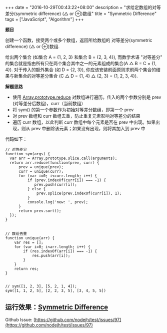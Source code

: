 +++
date = "2016-10-29T00:43:22+08:00"
description = "求给定数组的对等差分(symmetric difference) (△ or ⊕)数组"
title = "Symmetric Difference"
tags = ["JavaScript", "Algorithm"]
+++


**题目**

创建一个函数，接受两个或多个数组，返回所给数组的 对等差分(symmetric difference) (△ or ⊕)数组.

给出两个集合 (如集合 A = {1, 2, 3} 和集合 B = {2, 3, 4}), 而数学术语 "对等差分" 的集合就是指由所有只在两个集合其中之一的元素组成的集合(A △ B = C = {1, 4}). 对于传入的额外集合 (如 D = {2, 3}), 你应该安装前面原则求前两个集合的结果与新集合的对等差分集合 (C △ D = {1, 4} △ {2, 3} = {1, 2, 3, 4}).


**解题思路**

+ 使用 [Array.prototype.reduce](https://developer.mozilla.org/zh-CN/docs/Web/JavaScript/Reference/Global_Objects/Array/Reduce) 对数组进行遍历。传入的两个参数分别是 prev (对等差分后数组)，curr（当前数组）
+ 将 sym() 的第一个参数作为初始对等差分数组，即第一个 prev
+ 对 prev 数组和 curr 数组去重，防止重复元素影响对等差分的结果
+ 遍历 curr 数组，以此判断 curr 数组中每个元素是否在 prev 中出现。如果出现，则从 prev 中删除该元素；如果没有出现，则将其加入到 prev 中


代码如下：

```
// 对等差分
function sym(args) {
  var arr = Array.prototype.slice.call(arguments);
  return arr.reduce(function(prev, curr) {
      prev = unique(prev);
      curr = unique(curr);
      for (var i=0; i<curr.length; i++) {
          if (prev.indexOf(curr[i]) === -1) {
             prev.push(curr[i]);
          } else {
              prev.splice(prev.indexOf(curr[i]), 1);
          }
          console.log('new: ', prev);
      }
      return prev.sort();
  });
}


// 数组去重
function unique(arr) {
    var res = [];
    for (var i=0; i<arr.length; i++) {
        if (res.indexOf(arr[i]) === -1) {
            res.push(arr[i]);
        }
    }
    return res;
}


// sym([1, 2, 3], [5, 2, 1, 4]);
sym([1, 1, 2, 5], [2, 2, 3, 5], [3, 4, 5, 5])

```

运行效果：[Symmetric Difference](https://www.freecodecamp.cn/challenges/symmetric-difference)
---
Github Issue: [https://github.com/nodejh/test/issues/97](https://github.com/nodejh/test/issues/97)
